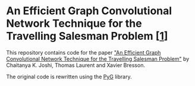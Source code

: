 # An Efficient Graph Convolutional Network Technique for the Travelling Salesman Problem [[1](https://github.com/chaitjo/graph-convnet-tsp)]

This repository contains code for the paper ["An Efficient Graph Convolutional Network Technique for the Travelling Salesman Problem"](https://arxiv.org/abs/1906.01227) by Chaitanya K. Joshi, Thomas Laurent and Xavier Bresson.

The original code is rewritten using the [PyG](https://pytorch-geometric.readthedocs.io/en/latest/index.html) library.